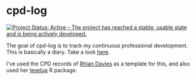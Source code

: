 
# cpd-log

<!-- badges: start -->
[![Project Status: Active – The project has reached a stable, usable state and is being actively developed.](https://www.repostatus.org/badges/latest/active.svg)](https://www.repostatus.org/#active)
<!-- badges: end -->

The goal of cpd-log is to track my continuous professional development. This is basically a diary. Take a look [here](https://jcken95.github.io/cpd-report/cpd-report.html).

I've used the CPD records of [Rhian Davies](https://github.com/StatsRhian/professional-development/) as a template for this, and also used her [levelup](https://github.com/StatsRhian/levelup/) R package.

